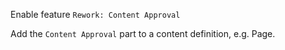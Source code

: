 ﻿
Enable feature `Rework: Content Approval`

Add the `Content Approval` part to a content definition, e.g. Page.

